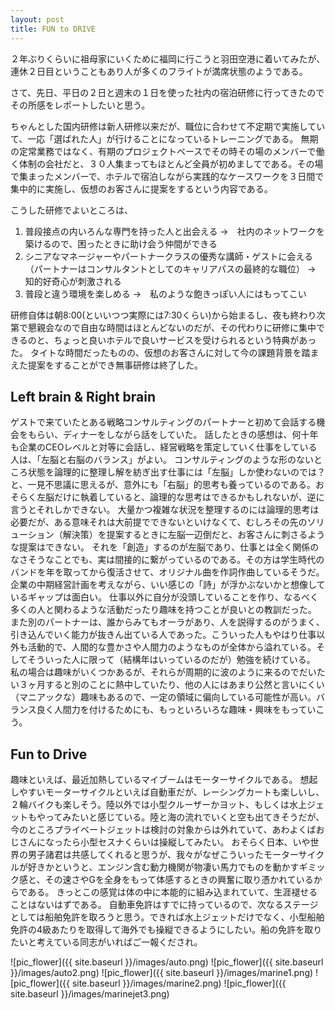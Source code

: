 ```yaml
---
layout: post
title: FUN to DRIVE
---
```



２年ぶりくらいに祖母家にいくために福岡に行こうと羽田空港に着いてみたが、連休２日目ということもあり人が多くのフライトが満席状態のようである。



さて、先日、平日の２日と週末の１日を使った社内の宿泊研修に行ってきたのでその所感をレポートしたいと思う。

ちゃんとした国内研修は新人研修以来だが、職位に合わせて不定期で実施していて、一応「選ばれた人」が行けることになっているトレーニングである。
無期の定常業務ではなく、有期のプロジェクトベースでその時その場のメンバーで働く体制の会社だと、３０人集まってもほとんど全員が初めましてである。その場で集まったメンバーで、ホテルで宿泊しながら実践的なケースワークを３日間で集中的に実施し、仮想のお客さんに提案をするという内容である。

こうした研修でよいところは、
1. 普段接点の内いろんな専門を持った人と出会える
→　社内のネットワークを築けるので、困ったときに助け会う仲間ができる
2. シニアなマネージャーやパートナークラスの優秀な講師・ゲストに会える（パートナーはコンサルタントとしてのキャリアパスの最終的な職位）
→　知的好奇心が刺激される
3. 普段と違う環境を楽しめる
→　私のような飽きっぽい人にはもってこい

研修自体は朝8:00(といいつつ実際には7:30くらい)から始まるし、夜も終わり次第で懇親会なので自由な時間はほとんどないのだが、その代わりに研修に集中できるのと、ちょっと良いホテルで良いサービスを受けられるという特典があった。
タイトな時間だったものの、仮想のお客さんに対して今の課題背景を踏まえた提案をすることができ無事研修は終了した。


## Left brain & Right brain

ゲストで来ていたとある戦略コンサルティングのパートナーと初めて会話する機会をもらい、ディナーをしながら話をしていた。
話したときの感想は、何十年も企業のCEOレベルと対等に会話し、経営戦略を策定していく仕事をしている人は、「左脳と右脳のバランス」がよい。
コンサルティングのような形のないところ状態を論理的に整理し解を紡ぎ出す仕事には「左脳」しか使わないのでは？と、一見不思議に思えるが、意外にも「右脳」的思考も養っているのである。おそらく左脳だけに執着していると、論理的な思考はできるかもしれないが、逆に言うとそれしかできない。
大量かつ複雑な状況を整理するのには論理的思考は必要だが、ある意味それは大前提でできないといけなくて、むしろその先のソリューション（解決策）を提案するときに左脳一辺倒だと、お客さんに刺さるような提案はできない。
それを「創造」するのが左脳であり、仕事とは全く関係のなさそうなことでも、実は間接的に繋がっているのである。その方は学生時代のバンドを年を取ってから復活させて、オリジナル曲を作詞作曲しているそうだ。企業の中期経営計画を考えながら、いい感じの「詩」が浮かぶないかと想像しているギャップは面白い。
仕事以外に自分が没頭していることを作り、なるべく多くの人と関わるような活動だったり趣味を持つことが良いとの教訓だった。
また別のパートナーは、誰からみてもオーラがあり、人を説得するのがうまく、引き込んでいく能力が抜きん出ている人であった。こういった人もやはり仕事以外も活動的で、人間的な豊かさや人間力のようなものが全体から溢れている。そしてそういった人に限って（結構年はいっているのだが）勉強を続けている。
私の場合は趣味がいくつかあるが、それらが周期的に波のように来るのでだいたい３ヶ月すると別のことに熱中していたり、他の人にはあまり公然と言いにくい（マニアックな）趣味もあるので、一定の領域に偏向している可能性が高い。バランス良く人間力を付けるためにも、もっといろいろな趣味・興味をもっていこう。



## Fun to Drive

趣味といえば、最近加熱しているマイブームはモーターサイクルである。
想起しやすいモーターサイクルといえば自動車だが、レーシングカートも楽しいし、２輪バイクも楽しそう。陸以外では小型クルーザーかヨット、もしくは水上ジェットもやってみたいと感じている。陸と海の流れでいくと空も出てきそうだが、今のところプライベートジェットは検討の対象からは外れていて、あわよくばおじさんになったら小型セスナくらいは操縦してみたい。
おそらく日本、いや世界の男子諸君は共感してくれると思うが、我々がなぜこういったモーターサイクルが好きかというと、エンジン含む動力機関が物凄い馬力でものを動かすギミック感と、その速さやGを全身をもって体感するときの興奮に取り憑かれているからである。
きっとこの感覚は体の中に本能的に組み込まれていて、生涯褪せることはないはずである。
自動車免許はすでに持っているので、次なるステージとしては船舶免許を取ろうと思う。できれば水上ジェットだけでなく、小型船舶免許の4級あたりを取得して海外でも操縦できるようにしたい。船の免許を取りたいと考えている同志がいればご一報くだされ。




![pic_flower]({{ site.baseurl }}/images/auto.png)
![pic_flower]({{ site.baseurl }}/images/auto2.png)
![pic_flower]({{ site.baseurl }}/images/marine1.png)
![pic_flower]({{ site.baseurl }}/images/marine2.png)
![pic_flower]({{ site.baseurl }}/images/marinejet3.png)











